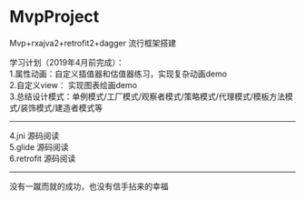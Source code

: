 # MvpProject
Mvp+rxajva2+retrofit2+dagger 流行框架搭建

学习计划（2019年4月前完成）：  
1.属性动画：自定义插值器和估值器练习，实现复杂动画demo  
2.自定义view： 实现图表绘画demo  
3.总结设计模式：单例模式/工厂模式/观察者模式/策略模式/代理模式/模板方法模式/装饰模式/建造者模式等  

******************************************************
4.jni 源码阅读  
5.glide 源码阅读  
6.retrofit 源码阅读  


******************************************************************
没有一蹴而就的成功，也没有信手拈来的幸福
